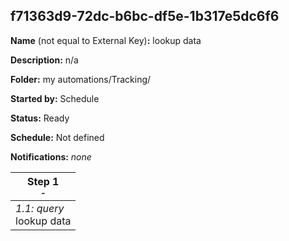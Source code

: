 ## f71363d9-72dc-b6bc-df5e-1b317e5dc6f6

**Name** (not equal to External Key)**:** lookup data

**Description:** n/a

**Folder:** my automations/Tracking/

**Started by:** Schedule

**Status:** Ready

**Schedule:** Not defined

**Notifications:** _none_


| Step 1<br>_<small>-</small>_ |
| --- |
| _1.1: query_<br>lookup data |
